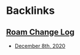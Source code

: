 
# Backlinks
## [Roam Change Log](<Roam Change Log.md>)
- [December 8th, 2020](<December 8th, 2020.md>)

